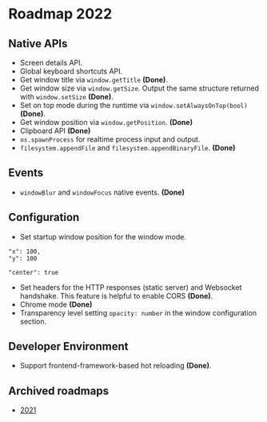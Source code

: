 # Roadmap 2022

## Native APIs

- Screen details API.
- Global keyboard shortcuts API.
- Get window title via `window.getTitle` **(Done)**.
- Get window size via `window.getSize`. Output the same structure returned with `window.setSize` **(Done)**.
- Set on top mode during the runtime via `window.setAlwaysOnTop(bool)` **(Done)**.
- Get window position via `window.getPosition`. **(Done)**
- Clipboard API **(Done)**
- `os.spawnProcess` for realtime process input and output.
- `filesystem.appendFile` and `filesystem.appendBinaryFile`. **(Done)**

## Events

- `windowBlur` and `windowFocus` native events. **(Done)**


## Configuration

- Set startup window position for the window mode.

```
"x": 100,
"y": 100
```
```
"center": true
```
- Set headers for the HTTP responses (static server) and Websocket handshake. This feature is helpful to enable CORS **(Done)**. 
- Chrome mode **(Done)**
- Transparency level setting `opacity: number` in the window configuration section.

## Developer Environment

- Support frontend-framework-based hot reloading **(Done)**.

## Archived roadmaps

- [2021](archive/2021.md)
